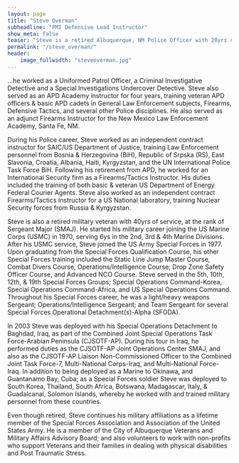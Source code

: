 ```yaml
---
layout: page
title: "Steve Overman"
subheadline: "PMI Defensive Lead Instructor"
show_meta: false
teaser: "Steve is a retired Albuquerque, NM Police Officer with 20yrs of service.  During his career with the Albuquerque Police Department (APD)... "
permalink: "/steve_overman/"
header:
    image_fullwidth: "steveoverman.jpg"
---
```


...he worked as a Uniformed Patrol Officer, a Criminal Investigative Detective and a Special Investigations Undercover Detective.  Steve also served as an APD Academy instructor for four years, training veteran APD officers & basic APD cadets in General Law Enforcement subjects, Firearms, Defensive Tactics, and several other Police disciplines.  He also served as an adjunct Firearms Instructor for the New Mexico Law Enforcement Academy, Santa Fe, NM. 

During his Police career, Steve worked as an independent contract instructor for SAIC/US Department of Justice, training Law Enforcement personnel from Bosnia & Herzegovina (BiH), Republic of Srpska (RS), East Slavonia, Croatia, Albania, Haiti, Kyrgyzstan, and the UN International Police Task Force BiH.  Following his retirement from APD, he worked for an International Security firm as a Firearms/Tactics Instructor.  His duties included the training of both basic & veteran US Department of Energy Federal Courier Agents.  Steve also worked as an independent contract Firearms/Tactics Instructor for a US National laboratory, training Nuclear Security forces from Russia & Kyrgyzstan.

Steve is also a retired military veteran with 40yrs of service, at the rank of Sergeant Major (SMAJ).  He started his military career joining the US Marine Corps (USMC) in 1970, serving 6ys in the 2nd, 3rd & 4th Marine Divisions. After his USMC service, Steve joined the US Army Special Forces in 1977.  Upon graduating from the Special Forces Qualification Course, his other Special Forces training included the Static Line Jump Master Course, Combat Divers Course, Operations/Intelligence Course, Drop Zone Safety Officer Course, and Advanced NCO Course.  Steve served in the 5th, 10th, 12th, & 19th Special Forces Groups; Special Operations Command-Korea, Special Operations Command-Africa, and US Special Operations Command. Throughout his Special Forces career, he was a light/heavy weapons Sergeant; Operations/Intelligence Sergeant; and Team Sergeant for several Special Forces Operational Detachment(s)-Alpha (SFODA).   
 
In 2003 Steve was deployed with his Special Operations Detachment to Baghdad, Iraq, as part of the Combined Joint Special Operations Task Force-Arabian Peninsula (CJSOTF-AP).  During his tour in Iraq, he performed duties as the CJSOTF-AP Joint Operations Center SMAJ, and also as the CJSOTF-AP Liaison Non-Commissioned Officer to the Combined Joint Task Force-7, Multi-National Corps-Iraq, and Multi-National Force-Iraq.  In addition to being deployed as a Marine to Okinawa, and Guantanamo Bay, Cuba; as a Special Forces soldier Steve was deployed to South Korea, Thailand, South Africa, Botswana, Madagascar, Italy, & Guadalcanal, Solomon Islands, whereby he worked with and trained military personnel from these countries. 

Even though retired, Steve continues his military affiliations as a lifetime member of the Special Forces Association and Association of the United States Army.  He is a member of the City of Albuquerque Veterans and Military Affairs Advisory Board; and also volunteers to work with non-profits who support Veterans and their families in dealing with physical disabilities and Post Traumatic Stress.
                



